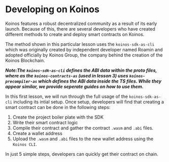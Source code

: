 # Developing on Koinos

Koinos features a robust decentralized community as a result of its early launch. Because of this, there are several developers who have created different methods to create and deploy smart contracts on Koinos.

The method shown in this particular lesson uses the `koinos-sdk-as-cli` which was originally created by independent developer named Roamin and adopted officially by Koinos Group, the company behind the creation of the Koinos Blockchain.

___Note:The `koinos-sdk-as-cli` defines the ABI data within the proto files, where as the `koinos-contracts-as` (used in lesson 3) uses  `koinos-precompiler-as` which defines the ABI data inside the TS files. While they appear similar, we provide seperate guides on how to use them.___

In this first lesson, we will run through the full usage of the `koinos-sdk-as-cli` including its intial setup. Once setup, developers will find that creating a smart contract can be done in the following steps:

1. Create the project boiler plate with the SDK
2. Write their smart contract logic
3. Compile their contract and gather the contract `.wasm` and `.abi` files.
4. Create a wallet address
5. Upload the `.wasm` and `.abi` files to the new wallet address using the `Koinos CLI`.

In just 5 simple steps, developers can quickly get their contract on chain.